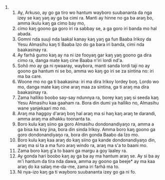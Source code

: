 <ol>
  <li>
    <ol>
      <li>Ay, Arkuso, ay go ga tiro wo hantum wayboro suubananta da nga izey se kaŋ yaŋ ay ga ba cimi ra. Manti ay hinne no ga ba araŋ bo, amma ikulu kaŋ ga cimo bay mo,</li>
      <li>cimo kaŋ goono ga goro iri ra sabbay se, a ga goro iri banda mo hal abada.</li>
      <li>Gomni nda suuji nda laakal kanay kaŋ yaŋ ga fun Baaba Irikoy da Yesu Almasihu kaŋ ti Baaba Izo do ga bara iri banda, cimi nda baakasinay ra.</li>
      <li>Ay farhã gumo kaŋ ay na ni ize fooyaŋ gar kaŋ yaŋ goono ga dira cimo ra, danga mate kaŋ cine Baaba n'iri lordi nd'a.</li>
      <li>Sohõ mo ay ga ni ŋwaaray, waybora, manti sanda lordi taji no ay goono ga hantum ni se bo, amma wo kaŋ go iri se za sintina no: iri ma ba care.</li>
      <li>Woone mo no ga ti baakasina: iri ma dira Irikoy lordey boŋ. Lordo wo mo, danga mate kaŋ cine araŋ maa za sintina, ga ti araŋ ma dira baakasinay ra.</li>
      <li>Zama halliko boobo say-say ndunnya ra, borey kaŋ yaŋ si seeda kaŋ Yesu Almasihu kaa gaaham ra. Bora din dumi ya halliko no, Almasihu wane yanjekaari mo no.</li>
      <li>Araŋ ma haggoy d'araŋ boŋ hal araŋ ma si haŋ kaŋ araŋ te darandi, amma araŋ ma alhakku toonanta ta.</li>
      <li>Boro kulu kaŋ siino ga goro Almasihu dondonandiyaŋo ra, amma a ga bisa ka koy jina, bora din sinda Irikoy. Amma boro kaŋ goono ga goro dondonandiyaŋo ra, bora din gonda Baabo da Izo mo.</li>
      <li>Boro kulu kaŋ kaa araŋ do kaŋ siino ga kande dondonandiyaŋo din, araŋ ma si ta a ma furo araŋ windo ra, araŋ ma s'a to baani mo.</li>
      <li>Zama boro kaŋ g'a to baani ga margu a goy laaley ra.</li>
      <li>Ay gonda hari boobo kaŋ ay ga ba ay ma hantum araŋ se. Ay si ba ay m'i hantum da tira nda dawa, amma ay goono ga beeje* ay ma kaa araŋ do ka salaŋ me-da-me, zama iri farhã ma to.</li>
      <li>Ni nya-izo kaŋ ga ti wayboro suubananta izey go ga ni fo.</li>
    </ol>
  </li>
</ol>